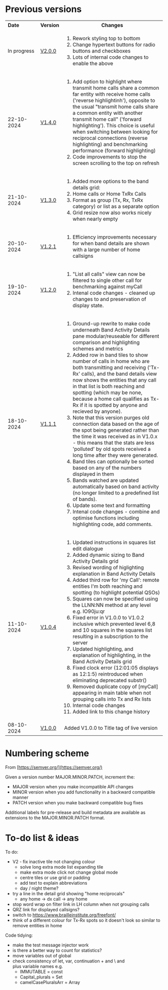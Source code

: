 
# Previous versions

<table>
<tr>
  <th>Date&nbsp;&nbsp;&nbsp;&nbsp;&nbsp;&nbsp;&nbsp;&nbsp;&nbsp;&nbsp;&nbsp;&nbsp;</th><th>Version</th><th>Changes</th>
</tr>

<tr>
  <td>In progress</td><td><a href='https://g1ojs.github.io/BandOpticon/Archive/V2.0/BandOpticon%20V2.0.0'>V2.0.0</a></td>
  <td>
    <ol>
      <li>Rework styling top to bottom</li>
      <li>Change hypertext buttons for radio buttons and checkboxes</li>
      <li>Lots of internal code changes to enable the above</li>
    </ol>
  </td>
</tr>

<tr>
  <td>22-10-2024</td><td><a href='https://g1ojs.github.io/BandOpticon/Archive/V1.4/BandOpticon%20V1.4.0'>V1.4.0</a></td>
  <td>
    <ol>
      <li>Add option to highlight where transmit home calls share a common far entity with receive home calls ('reverse highlightinh'),
      opposite to the usual "transmit home calls share a common entity with another transmit home call" ('forward highlighting'). This
      choice is useful when switching between looking for reciprocal connections (reverse highlighting) and benchmarking performance (forward highlighting)</li>
      <li>Code improvements to stop the screen scrolling to the top on refresh</li>
    </ol>
  </td>
</tr>


<tr>
  <td>21-10-2024</td><td><a href='https://g1ojs.github.io/BandOpticon/Archive/V1.3/BandOpticon%20V1.3.0'>V1.3.0</a></td>
  <td>
    <ol>
      <li>Added more options to the band details grid:
        <li>Home calls or Home TxRx Calls</li>
        <Li>Format as group (Tx, Rx, TxRx category) or list as a separate option</Li>
      </li>
      <li>Grid resize now also works nicely when nearly empty</li>
    </ol>
  </td>
</tr>

<tr>
  <td>20-10-2024</td><td><a href='https://g1ojs.github.io/BandOpticon/Archive/V1.2/BandOpticon%20V1.2.1'>V1.2.1</a></td>
  <td>
    <ol>
      <li>Efficiency improvements necessary for when band details are shown with a large number of home callsigns</li>
    </ol>
  </td>
</tr>

<tr>
  <td>19-10-2024</td><td><a href='https://g1ojs.github.io/BandOpticon/Archive/V1.2/BandOpticon%20V1.2.0'>V1.2.0</a></td>
  <td>
    <ol>
      <li>"List all calls" view can now be filtered to single other call for benchmarking against myCall</li>
      <li>Intenal code changes - cleaned up changes to and preservation of display state.</li>
    </ol>
  </td>
</tr>

<tr>
  <td>18-10-2024</td><td><a href='https://g1ojs.github.io/BandOpticon/Archive/V1.1/BandOpticon%20V1.1.1'>V1.1.1</a></td>
  <td>
    <ol>
      <li>Ground-up rewrite to make code underneath Band Activity Details pane modular/reuseable for different comparison and highlighting schemes and metrics</li>
      <li>Added row in band tiles to show number of calls in home who are both transmitting and receiving ('Tx-Rx' calls), and the band details view now shows the entities that any call in that list is both reaching and spotting (which may be none, because a home call qualifies as Tx-Rx if it is spotted by anyone and recieved by anyone).</li>
      <li>Note that this version purges old connection data based on the age of the spot being generated rather than the time it was received as in V1.0.x - this means that the stats are less 'polluted' by old spots received a long time after they were generated.</li>
      <li>Band tiles can optionally be sorted based on any of the numbers displayed in them</li>
      <li>Bands watched are updated automatically based on band activity (no longer limited to a predefined list of bands).</li>
      <li>Update some text and formatting</li>
      <li>Intenal code changes - combine and optimise functions including highlighting code, add comments.</li>
    </ol>
  </td>
</tr>

<tr>
  <td>11-10-2024</td><td><a href='https://g1ojs.github.io/BandOpticon/Archive/V1.0/BandOpticon%20V1.0.4'>V1.0.4</a></td>
  <td>
    <ol>
      <li>Updated instructions in squares list edit dialogue</li>
      <li>Added dynamic sizing to Band Activity Details grid</li>
      <li>Revised wording of higlighting explanation in Band Activity Details</li>
      <li>Added third row for 'my Call': remote entities I'm both reaching and spotting (to highlight potential QSOs)</li>
      <li>Squares can now be specified using the LLNN:NN method at any level e.g. IO90ju:qr</li>
      <li>Fixed error in V1.0.0 to V1.0.2 inclusive which prevented level 6,8 and 10 squares in the squares list resulting in a subscription to the server</li>
      <li>Updated highlighting, and explanation of highlighting, in the Band Activity Details grid</li>
      <li>Fixed clock error (12:01:05 displays as 12:1:5) reintroduced when eliminating deprecated substr()</li>
      <li>Removed duplicate copy of [myCall] appearing in main table when not grouping calls into Tx and Rx lists</li>
      <li>Internal code changes</li>
      <li>Added link to this change history</li>
    </ol>
   </td>
</tr>

<tr>
  <td>08-10-2024</td><td><a href='https://g1ojs.github.io/BandOpticon/Archive/V1.0/BandOpticon%20V1.0.0'>V1.0.0</a></td><td>Added V1.0.0 to Title tag of live version</td>
</tr>

</table>  


# Numbering scheme
From [https://semver.org/](https://semver.org/)

Given a version number MAJOR.MINOR.PATCH, increment the:   
- MAJOR version when you make incompatible API changes   
- MINOR version when you add functionality in a backward compatible manner   
- PATCH version when you make backward compatible bug fixes

Additional labels for pre-release and build metadata are available as extensions to the MAJOR.MINOR.PATCH format.

# To-do list & ideas

To do:
  - V2 - fix inactive tile not changing colour
       - solve long extra mode list expanding tile
       - make extra mode click not change global mode
       - centre tiles or use grid or padding
       - add text to explain abbreviations
       - day / night theme?
  - try a line in the detail grid showing "home reciprocals"
    - any home -> dx call -> any home
  - stop word wrap on filter link in LH column when not grouping calls
  - QRZ link for displayed callsigns?
  - switch to https://www.brailleinstitute.org/freefont/
  - think of a different colour for Tx-Rx spots so it doesn't look so similar to remove entities in home
  
Code tidying:
  - make the test message injector work
  - is there a better way to count for statistics?
  - move variables out of global
  - check consistency of let, var, continuation + and \ and <br> plus variable names e.g.
     - IMMUTABLE = const
     - Capital_plurals = Set
     - camelCasePluralsArr = Array 


